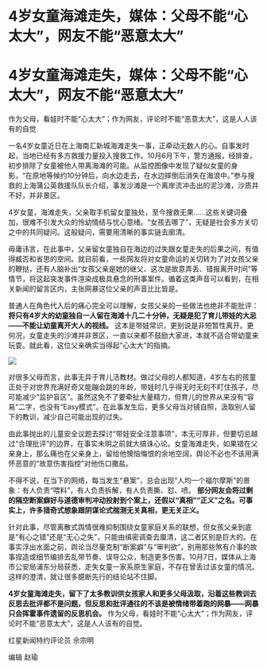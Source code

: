 # 4岁女童海滩走失，媒体：父母不能“心太大”，网友不能“恶意太大”

# 4岁女童海滩走失，媒体：父母不能“心太大”，网友不能“恶意太大”

作为父母，看娃时不能“心太大”；作为网友，评论时不能“恶意太大”，这是人人该有的自觉

一名4岁女童近日在上海南汇新城海滩走失一事，正牵动无数人的心。自事发时起，当地已经有多方救援力量投入搜救工作。10月6月下午，警方通报，经排查，初步排除了女童被他人带离海滩的可能。从监控图像中发现了疑似女童的身影，“在原地等候约10分钟后，向水边走去，在水边摔倒后消失在海浪中。”参与搜救的上海蒲公英救援队队长介绍，事发沙滩是一个离岸流冲击出的泥沙滩，沙质并不好，并非景区。

4岁女童，海滩走失，父亲取手机留女童独处，至今搜救无果……这些关键词叠加，很难不引发大众的怜幼情结与忧心意绪。“女孩去哪了”，无疑是社会多方关切之中的共同疑问。这般疑问，需要用清晰的事实链去廓清。

毋庸讳言，在此事中，父亲留女童独自在海边的过失跟女童走失的后果之间，有值得臧否和省思的空间。就目前看，一些网友将对女童命运的关切转为了对女孩父亲的鞭挞，还有人脑补出“女孩父亲是她的继父、这次是故意弄丢、错报离开时间”等情节，将这起突发事件渲染成极具悬念的刑事案件。循着这类声音可以看到，在相关新闻的留言区内，主张网暴这位父亲的声音比比皆是。

普通人在角色代入后的痛心完全可以理解，女孩父亲的一些做法也绝非不能批评：
**将只有4岁大的幼童独自一人留在海滩十几二十分钟，无疑是犯了育儿带娃的大忌——不能让幼童离开大人的视线。**
这本是带娃常识，更别说是非短暂性离开。更何况，女童走失的沙滩并非景区，一直以来都不鼓励大家进，本就不适合带幼童来玩耍。就此看，这位父亲确实当得起“心太大”的指摘。

![](https://inews.gtimg.com/om_bt/Olo7Z_6UTbcB3lqvH6y0DysBTRZOPtbSH1794pVbtpjZcAA/1000)

对很多父母而言，此事无异于育儿活教材。做过父母的人都知道，4岁左右的孩童正处于对世界充满好奇又能蹦会跳的年龄，带娃时几乎得无时无刻不盯住孩子，尽可能减少“监护盲区”。虽然这免不了要牵扯大量精力，但育儿的世界从来没有“容易”二字，也没有“Easy模式”。在此事发生后，更多父母当对镜自照，汲取别人留下的教训，减少自己可能出现的过失。

由此事抛出的儿童安全议题去探讨“带娃安全注意事项”，本无可厚非，但要切忌越过“合理批评”的边界，在事实未明之前就大搞诛心论。女童海滩走失，如果错在父亲身上，那么痛也在父亲身上，留给他懊恼悔恨的余地空阔，舆论不必也不该用满怀恶意的“故意伤害指控”对他伤口撒盐。

不得不说，在当下的网络，每当发生“悬案”，总会出现“人均一个福尔摩斯”的景象：有人负责“喂料”，有人负责拆解，有人负责撕、怼、喷。
**部分网友会将过剩的隔空断案癖好与道德审判冲动投射到个案上，还假以“真相”“正义”之名。可事实上，许多猎奇式想象跟阴谋论式揣测无关真相，更无关正义。**

针对此事，尽管离散式舆情很难抑制围绕女童家庭关系的联想，但女孩父亲到底是“有心之错”还是“无心之失”，只能由缜密调查去厘清，这二者区别是巨大的。在事实浮出水面之前，舆论当尽量克制“断案癖”与“审判欲”，别用那些煞有介事的故事捏造或细节编排去乱带节奏、误导公众，制造更多伤害。10月7日，媒体从上海市公安局浦东分局获悉，走失女童一家系原生家庭，不存在曾丢过该女童的情况。这样的澄清，就让很多臆断先行的结论站不住脚。

**4岁女童海滩走失，留下了太多教训供女孩家人和更多父母汲取，沿着这些教训去反思去批评都不是问题，但反思和批评通往的不该是被情绪带着跑的网暴——网暴只会挥霍事件遗留的反思机会。**
作为父母，看娃时不能“心太大”；作为网友，评论时不能“恶意太大”，这是人人该有的自觉。

红星新闻特约评论员 佘宗明

编辑 赵瑜

